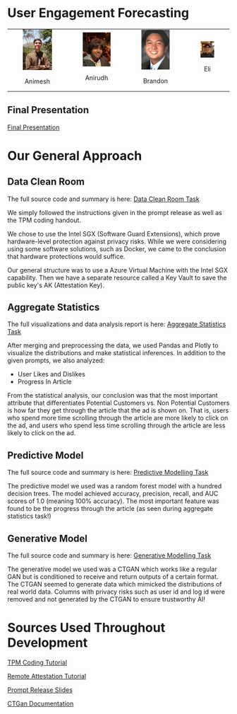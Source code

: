 # User Engagement Forecasting

<table align="center"> 
  <tr>
    <td style="padding: 0 35px;">
      <img src="assets/image1.png" alt="Animesh" style="width: 100%;">
      <p align="center">Animesh</p>
    </td>
    <td style="padding: 0 35px;">
      <img src="assets/image4.png" alt="Anirudh" style="width: 100%;">
      <p align="center">Anirudh</p>
    </td>
    <td style="padding: 0 35px;">
        <img src="assets/image2.png" alt="Brandon" style="width: 100%;">
      <p align="center">Brandon</p>
    </td>
    <td style="padding: 0 35px;">
      <img src="assets/image3.png" alt="Eli" style="width: 100%;">
      <p align="center">Eli</p>
    </td>
  </tr>
</table>

## Final Presentation

[Final Presentation](https://docs.google.com/presentation/d/13Fwha2dWTHIiWZ917YPStp54jzuFaKIZQhud5mmX_1w/edit?usp=drivesdk)

# Our General Approach 

## Data Clean Room

The full source code and summary is here: [Data Clean Room Task](https://github.com/akannan05/ges24/blob/main/Part%20I%20-%20DCR/SUMMARY.md)

We simply followed the instructions given in the prompt release as well as the TPM coding handout. 

We chose to use the Intel SGX (Software Guard Extensions), which prove hardware-level protection against privacy risks. While we were considering using some software solutions, such as Docker, we came to the conclusion that hardware protections would suffice. 

Our general structure was to use a Azure Virtual Machine with the Intel SGX capability. Then we have a separate resource called a Key Vault to save the public key's AK (Attestation Key). 

## Aggregate Statistics

The full visualizations and data analysis report is here: [Aggregate Statistics Task](https://github.com/akannan05/ges24/blob/main/Part%20II-Task%201/SUMMARY.md)

After merging and preprocessing the data, we used Pandas and Plotly to visualize the distributions and make statistical inferences. In addition to the given prompts, we also analyzed:
- User Likes and Dislikes
- Progress In Article

From the statistical analysis, our conclusion was that the most important attribute that differentiates Potential Customers vs. Non Potential Customers is how far they get through the article that the ad is shown on. That is, users who spend more time scrolling through the article are more likely to click on the ad, and users who spend less time scrolling through the article are less likely to click on the ad.

## Predictive Model

The full source code and summary is here: [Predictive Modelling Task](https://github.com/akannan05/ges24/blob/main/Part%20II-Task%202/SUMMARY.md)

The predictive model we used was a random forest model with a hundred decision trees. The model achieved accuracy, precision, recall, and AUC scores of 1.0 (meaning 100% accuracy). The most important feature was found to be the progress through the article (as seen during aggregate statistics task!)

## Generative Model

The full source code and summary is here: [Generative Modelling Task](https://github.com/akannan05/ges24/blob/main/Part%20II-Task%203/SUMMARY.md)

The generative model we used was a CTGAN which works like a regular GAN but is conditioned to receive and return outputs of a certain format. The CTGAN seemed to generate data which mimicked the distributions of real world data. Columns with privacy risks such as user id and log id were removed and not generated by the CTGAN to ensure trustworthy AI!

# Sources Used Throughout Development

[TPM Coding Tutorial](https://gist.github.com/kenplusplus/f025d04047bc044e139d105b4c708d78)

[Remote Attestation Tutorial](https://tpm2-software.github.io/2020/06/12/Remote-Attestation-With-tpm2-tools.html#service-request-part-1-platform-anonymous-identity-validation)

[Prompt Release Slides](https://docs.google.com/presentation/d/1Pf6I7JC-Pce-BruFViCTFrmgZMRAsNFiHk6ZvPUH4Yw/edit#slide=id.g2e02acbdd07_0_5)

[CTGan Documentation](https://github.com/sdv-dev/CTGAN)
